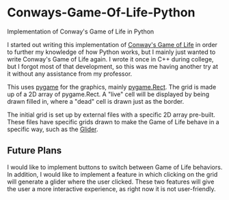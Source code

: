 # Conways-Game-Of-Life-Python
Implementation of Conway's Game of Life in Python

I started out writing this implementation of [Conway's Game of Life](https://en.wikipedia.org/wiki/Conway%27s_Game_of_Life) in order to further my knowledge of how Python works, but I mainly just wanted to write Conway's Game of Life again. I wrote it once in C++ during college, but I forgot most of that development, so this was me having another try at it without any assistance from my professor.

This uses [pygame](https://www.pygame.org/news) for the graphics, mainly [pygame.Rect](https://www.pygame.org/docs/ref/rect.html). The grid is made up of a 2D array of pygame.Rect. A "live" cell will be displayed by being drawn filled in, where a "dead" cell is drawn just as the border. 

The initial grid is set up by external files with a specific 2D array pre-built. These files have specific grids drawn to make the Game of Life behave in a specific way, such as the [Glider](https://www.conwaylife.com/wiki/Glider).

## Future Plans
I would like to implement buttons to switch between Game of Life behaviors. In addition, I would like to implement a feature in which clicking on the grid will generate a glider where the user clicked. These two features will give the user a more interactive experience, as right now it is not user-friendly.